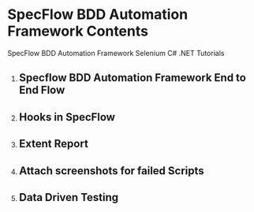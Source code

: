 # SpecFlow BDD Automation Framework Contents
SpecFlow BDD Automation Framework Selenium C# .NET Tutorials

1. ## Specflow BDD Automation Framework End to End Flow
2. ## Hooks in SpecFlow
3. ## Extent Report
5. ## Attach screenshots for failed Scripts
6. ## Data Driven Testing 


